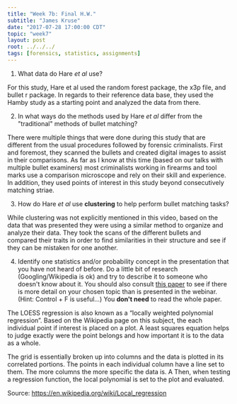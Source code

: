 ```yaml
---
title: "Week 7b: Final H.W."
subtitle: "James Kruse"
date: "2017-07-28 17:00:00 CDT"
topic: "week7"
layout: post
root: ../../../
tags: [forensics, statistics, assignments]
---
```

 


1)	What data do Hare *et al* use? 

   For this study, Hare et al used the random forest package, the x3p file, and bullet r package. In regards to their reference data base, they used the Hamby study as a starting point and analyzed the data from there.

2)	In what ways do the methods used by Hare *et al* differ from the "traditional" methods of bullet matching? 

   There were multiple things that were done during this study that are different from the usual procedures followed by forensic criminalists. First and foremost, they scanned the bullets and created digital images to assist in their comparisons. As far as I know at this time (based on our talks with multiple bullet examiners) most criminalists working in firearms and tool marks use a comparison microscope and rely on their skill and experience. In addition, they used points of interest in this study beyond consecutively matching striae. 

3)	How do Hare *et al* use **clustering** to help perform bullet matching tasks? 

   While clustering was not explicitly mentioned in this video, based on the data that was presented they were using a similar method to organize and analyze their data. They took the scans of the different bullets and compared their traits in order to find similarities in their structure and see if they can be mistaken for one another. 

4)	Identify one statistics and/or probability concept in the presentation that you have not heard of before. Do a little bit of research (Googling/Wikipedia is ok) and try to describe it to someone who doesn't know about it. You should also consult [this paper](bulletmatchingpaper.pdf) to see if there is more detail on your chosen topic than is presented in the webinar. (Hint: Control + F is useful...) You **don't need** to read the whole paper.

   The LOESS regression is also known as a “locally weighted polynomial regression”. Based on the Wikipedia page on this subject, the each individual point if interest is placed on a plot. A least squares equation helps to judge exactly were the point belongs and how important it is to the data as a whole.
   
   The grid is essentially broken up into columns and the data is plotted in its correlated portions. The points in each individual column have a line set to them. The more columns the more specific the data is.  A Then, when testing a regression function, the local polynomial is set to the plot and evaluated. 

Source: https://en.wikipedia.org/wiki/Local_regression


